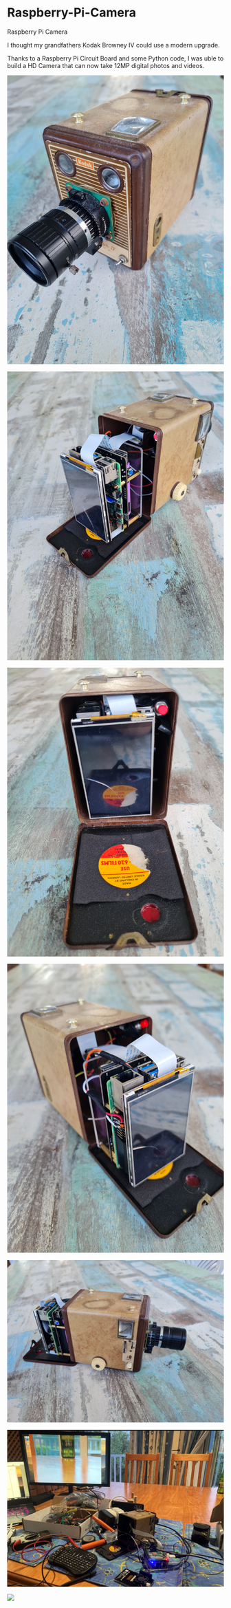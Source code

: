 # Raspberry-Pi-Camera
Raspberry Pi Camera

I thought my grandfathers Kodak Browney IV could use a modern upgrade. 

Thanks to a Raspberry Pi Circuit Board and some Python code, I was uble to build a HD Camera that can now take 12MP digital photos and videos.

![](1.jpg)

![](2.jpg)

![](3.jpg)

![](4.jpg)

![](5.jpg)

![](6.jpg)

![](7.HEIC)
